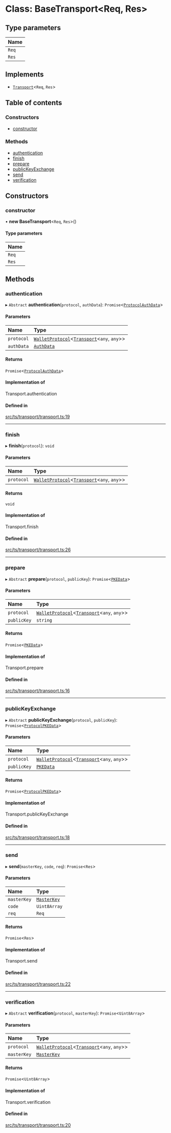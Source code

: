 # Class: BaseTransport<Req, Res\>

## Type parameters

| Name |
| :------ |
| `Req` |
| `Res` |

## Implements

- [`Transport`](../interfaces/Transport.md)<`Req`, `Res`\>

## Table of contents

### Constructors

- [constructor](BaseTransport.md#constructor)

### Methods

- [authentication](BaseTransport.md#authentication)
- [finish](BaseTransport.md#finish)
- [prepare](BaseTransport.md#prepare)
- [publicKeyExchange](BaseTransport.md#publickeyexchange)
- [send](BaseTransport.md#send)
- [verification](BaseTransport.md#verification)

## Constructors

### constructor

• **new BaseTransport**<`Req`, `Res`\>()

#### Type parameters

| Name |
| :------ |
| `Req` |
| `Res` |

## Methods

### authentication

▸ `Abstract` **authentication**(`protocol`, `authData`): `Promise`<[`ProtocolAuthData`](../interfaces/ProtocolAuthData.md)\>

#### Parameters

| Name | Type |
| :------ | :------ |
| `protocol` | [`WalletProtocol`](WalletProtocol.md)<[`Transport`](../interfaces/Transport.md)<`any`, `any`\>\> |
| `authData` | [`AuthData`](../interfaces/AuthData.md) |

#### Returns

`Promise`<[`ProtocolAuthData`](../interfaces/ProtocolAuthData.md)\>

#### Implementation of

Transport.authentication

#### Defined in

[src/ts/transport/transport.ts:19](https://gitlab.com/i3-market/code/wp3/t3.2/i3m-wallet-monorepo/-/blob/8755ad1b/packages/wallet-protocol/src/ts/transport/transport.ts#L19)

___

### finish

▸ **finish**(`protocol`): `void`

#### Parameters

| Name | Type |
| :------ | :------ |
| `protocol` | [`WalletProtocol`](WalletProtocol.md)<[`Transport`](../interfaces/Transport.md)<`any`, `any`\>\> |

#### Returns

`void`

#### Implementation of

Transport.finish

#### Defined in

[src/ts/transport/transport.ts:26](https://gitlab.com/i3-market/code/wp3/t3.2/i3m-wallet-monorepo/-/blob/8755ad1b/packages/wallet-protocol/src/ts/transport/transport.ts#L26)

___

### prepare

▸ `Abstract` **prepare**(`protocol`, `publicKey`): `Promise`<[`PKEData`](../interfaces/PKEData.md)\>

#### Parameters

| Name | Type |
| :------ | :------ |
| `protocol` | [`WalletProtocol`](WalletProtocol.md)<[`Transport`](../interfaces/Transport.md)<`any`, `any`\>\> |
| `publicKey` | `string` |

#### Returns

`Promise`<[`PKEData`](../interfaces/PKEData.md)\>

#### Implementation of

Transport.prepare

#### Defined in

[src/ts/transport/transport.ts:16](https://gitlab.com/i3-market/code/wp3/t3.2/i3m-wallet-monorepo/-/blob/8755ad1b/packages/wallet-protocol/src/ts/transport/transport.ts#L16)

___

### publicKeyExchange

▸ `Abstract` **publicKeyExchange**(`protocol`, `publicKey`): `Promise`<[`ProtocolPKEData`](../interfaces/ProtocolPKEData.md)\>

#### Parameters

| Name | Type |
| :------ | :------ |
| `protocol` | [`WalletProtocol`](WalletProtocol.md)<[`Transport`](../interfaces/Transport.md)<`any`, `any`\>\> |
| `publicKey` | [`PKEData`](../interfaces/PKEData.md) |

#### Returns

`Promise`<[`ProtocolPKEData`](../interfaces/ProtocolPKEData.md)\>

#### Implementation of

Transport.publicKeyExchange

#### Defined in

[src/ts/transport/transport.ts:18](https://gitlab.com/i3-market/code/wp3/t3.2/i3m-wallet-monorepo/-/blob/8755ad1b/packages/wallet-protocol/src/ts/transport/transport.ts#L18)

___

### send

▸ **send**(`masterKey`, `code`, `req`): `Promise`<`Res`\>

#### Parameters

| Name | Type |
| :------ | :------ |
| `masterKey` | [`MasterKey`](MasterKey.md) |
| `code` | `Uint8Array` |
| `req` | `Req` |

#### Returns

`Promise`<`Res`\>

#### Implementation of

Transport.send

#### Defined in

[src/ts/transport/transport.ts:22](https://gitlab.com/i3-market/code/wp3/t3.2/i3m-wallet-monorepo/-/blob/8755ad1b/packages/wallet-protocol/src/ts/transport/transport.ts#L22)

___

### verification

▸ `Abstract` **verification**(`protocol`, `masterKey`): `Promise`<`Uint8Array`\>

#### Parameters

| Name | Type |
| :------ | :------ |
| `protocol` | [`WalletProtocol`](WalletProtocol.md)<[`Transport`](../interfaces/Transport.md)<`any`, `any`\>\> |
| `masterKey` | [`MasterKey`](MasterKey.md) |

#### Returns

`Promise`<`Uint8Array`\>

#### Implementation of

Transport.verification

#### Defined in

[src/ts/transport/transport.ts:20](https://gitlab.com/i3-market/code/wp3/t3.2/i3m-wallet-monorepo/-/blob/8755ad1b/packages/wallet-protocol/src/ts/transport/transport.ts#L20)
